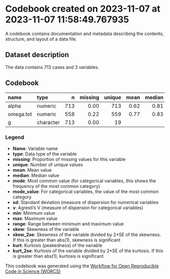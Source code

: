Codebook created on 2023-11-07 at 2023-11-07 11:58:49.767935
================

A codebook contains documentation and metadata describing the contents,
structure, and layout of a data file.

## Dataset description

The data contains 713 cases and 3 variables.

## Codebook

| name      | type      |   n | missing | unique | mean | median |  mode | mode_value |   sd |    v |  min |  max | range |  skew | skew_2se |  kurt | kurt_2se |
|:----------|:----------|----:|--------:|-------:|-----:|-------:|------:|-----------:|-----:|-----:|-----:|-----:|------:|------:|---------:|------:|---------:|
| alpha     | numeric   | 713 |    0.00 |    713 | 0.62 |   0.81 |  0.81 |            | 0.55 |      | -2.9 | 0.97 |  3.87 | -3.18 |   -17.35 | 10.24 |    28.01 |
| omega.tot | numeric   | 558 |    0.22 |    559 | 0.77 |   0.83 |  0.83 |            | 0.16 |      |  0.0 | 0.97 |  0.97 | -2.05 |    -9.91 |  5.79 |    14.01 |
| g         | character | 713 |    0.00 |     19 |      |        | 74.00 |          6 |      | 0.92 |      |      |       |       |          |       |          |

### Legend

- **Name**: Variable name
- **type**: Data type of the variable
- **missing**: Proportion of missing values for this variable
- **unique**: Number of unique values
- **mean**: Mean value
- **median**: Median value
- **mode**: Most common value (for categorical variables, this shows the
  frequency of the most common category)
- **mode_value**: For categorical variables, the value of the most
  common category
- **sd**: Standard deviation (measure of dispersion for numerical
  variables
- **v**: Agresti’s V (measure of dispersion for categorical variables)
- **min**: Minimum value
- **max**: Maximum value
- **range**: Range between minimum and maximum value
- **skew**: Skewness of the variable
- **skew_2se**: Skewness of the variable divided by 2\*SE of the
  skewness. If this is greater than abs(1), skewness is significant
- **kurt**: Kurtosis (peakedness) of the variable
- **kurt_2se**: Kurtosis of the variable divided by 2\*SE of the
  kurtosis. If this is greater than abs(1), kurtosis is significant.

This codebook was generated using the [Workflow for Open Reproducible
Code in Science (WORCS)](https://osf.io/zcvbs/)
